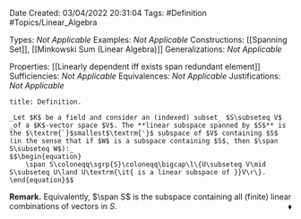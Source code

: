 <div class="topSpace"></div>

Date Created: 03/04/2022 20:31:04
Tags: #Definition #Topics/Linear_Algebra

Types: _Not Applicable_
Examples: _Not Applicable_
Constructions: [[Spanning Set]], [[Minkowski Sum (Linear Algebra)]]
Generalizations: _Not Applicable_

Properties: [[Linearly dependent iff exists span redundant element]]
Sufficiencies: _Not Applicable_
Equivalences: _Not Applicable_
Justifications: _Not Applicable_

``` ad-Definition
title: Definition.

_Let $K$ be a field and consider an (indexed) subset_ $S\subseteq V$ _of a $K$-vector space $V$. The **linear subspace spanned by $S$** is the $\textrm{`}$smallest$\textrm{'}$ subspace of $V$ containing $S$ (in the sense that if $W$ is a subspace containing $S$, then $\span S\subseteq W$):_
$$\begin{equation}
    \span S\coloneqq\sgrp{S}\coloneqq\bigcap\l\{U\subseteq V\mid S\subseteq U\land U\textrm{\it{ is a linear subspace of }}V\r\}.
\end{equation}$$

```

**Remark.** Equivalently, $\span S$ is the subspace containing all (finite) linear combinations of vectors in $S$.<span style="float:right;">$\blacklozenge$</span>
